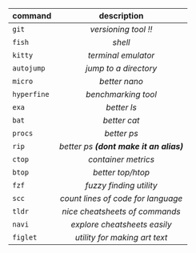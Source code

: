 | **command**   | **description**           |
| ------------- |:---------------------:    |
| `git`         | *versioning tool !!*      |
| `fish`        | *shell*                   |
| `kitty`       | *terminal emulator*       |
| `autojump`    | *jump to a directory*     |
| `micro`       | *better nano*             |
| `hyperfine`   | *benchmarking tool*       |
| `exa`         | *better ls*               |
| `bat`         | *better cat*              |
| `procs`       | *better ps*               |
| `rip`         | *better ps **(dont make it an alias)***|
| `ctop`        | *container metrics*       |
| `btop`        | *better top/htop*         |
| `fzf`         | *fuzzy finding utility*   |
| `scc`         | *count lines of code for language*|
| `tldr`        | *nice cheatsheets of commands*|
| `navi`        | *explore cheatsheets easily*|
| `figlet`      | *utility for making art text*|